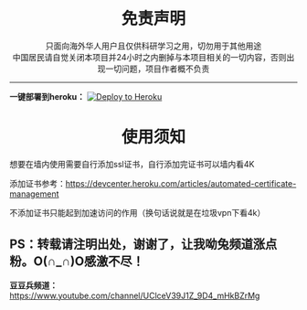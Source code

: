<h1 align="center"> 免责声明 </h1>

<p align="center">
只面向海外华人用户且仅供科研学习之用，切勿用于其他用途
<br>
中国居民请自觉关闭本项目并24小时之内删掉与本项目相关的一切内容，否则出现一切问题，项目作者概不负责
</p>

---------------------------------------------------------------------------------------------------------


**一键部署到heroku：**  [![Deploy to Heroku](https://www.herokucdn.com/deploy/button.png)](https://heroku.com/deploy)


<h1 align="center"> 使用须知 </h1>

想要在墙内使用需要自行添加ssl证书，自行添加完证书可以墙内看4K

添加证书参考：https://devcenter.heroku.com/articles/automated-certificate-management

不添加证书只能起到加速访问的作用（换句话说就是在垃圾vpn下看4k）

PS：转载请注明出处，谢谢了，让我呦兔频道涨点粉。O(∩_∩)O感激不尽！
---------------------------------------------------------------------------------------------------------
**豆豆兵频道：**  https://www.youtube.com/channel/UClceV39J1Z_9D4_mHkBZrMg


